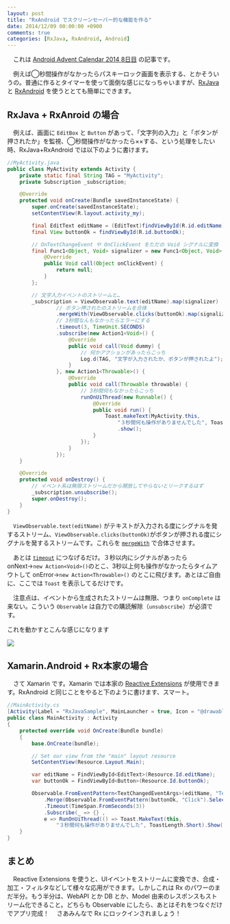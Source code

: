 ```yaml
---
layout: post
title: "RxAndroid でスクリーンセーバー的な機能を作る"
date: 2014/12/09 00:00:00 +0900
comments: true
categories: [RxJava, RxAndroid, Android]
---
```

　これは [Android Advent Calendar 2014 8日目](http://qiita.com/advent-calendar/2014/android) の記事です。

　例えば◯秒間操作がなかったらパスキーロック画面を表示する、とかそういうの。普通に作るとタイマーを使って面倒な感じになっちゃいますが、[RxJava](https://github.com/ReactiveX/RxJava) と [RxAndroid](https://github.com/ReactiveX/RxAndroid) を使うととても簡単にできます。
<!--more-->

## RxJava + RxAnroid の場合

　例えば、画面に ``EditBox`` と ``Button`` があって、「文字列の入力」と「ボタンが押されたか」を監視、◯秒間操作がなかったら××する、という処理をしたい時、RxJava+RxAndroid では以下のように書けます。

```java 
//MyActivity.java
public class MyActivity extends Activity {
    private static final String TAG = "MyActivity";
    private Subscription _subscription;

    @Override
    protected void onCreate(Bundle savedInstanceState) {
        super.onCreate(savedInstanceState);
        setContentView(R.layout.activity_my);

        final EditText editName = (EditText)findViewById(R.id.editName);
        final View buttonOk = findViewById(R.id.buttonOk);

        // OnTextChangeEvent や OnClickEvent をただの Void シグナルに変換
        final Func1<Object, Void> signalizer = new Func1<Object, Void>() {
            @Override
            public Void call(Object onClickEvent) {
                return null;
            }
        };

        // 文字入力イベントのストリームと…
        _subscription = ViewObservable.text(editName).map(signalizer)
                // ボタン押されたのストリームを合体
                .mergeWith(ViewObservable.clicks(buttonOk).map(signalizer))
                // 3秒間なんもなかったらエラーにする
                .timeout(3, TimeUnit.SECONDS)
                .subscribe(new Action1<Void>() {
                    @Override
                    public void call(Void dummy) {
                        // 何かアクションがあったらこっち
                        Log.d(TAG, "文字が入力されたか、ボタンが押されたよ");
                    }
                }, new Action1<Throwable>() {
                    @Override
                    public void call(Throwable throwable) {
                        // 3秒間何もなかったらこっち
                        runOnUiThread(new Runnable() {
                            @Override
                            public void run() {
                                Toast.makeText(MyActivity.this, 
                                    "３秒間何も操作がありませんでした", Toast.LENGTH_SHORT)
                                    .show();
                            }
                        });
                    }
                });
    }

    @Override
    protected void onDestroy() {
        // イベント系は無限ストリームだから開放してやらないとリークするはず
        _subscription.unsubscribe();
        super.onDestroy();
    }
}
```

　``ViewObservable.text(editName)`` がテキストが入力される度にシグナルを発するストリーム、``ViewObservable.clicks(buttonOk)``がボタンが押される度にシグナルを発するストリームです。これらを [``mergeWith``](http://rxmarbles.com/#merge) で合体させます。

　あとは [``timeout``](https://github.com/ReactiveX/RxJava/wiki/Filtering-Observables#timeout) につなげるだけ。３秒以内にシグナルがあったら onNext→``new Action<Void>()``のとこ、3秒以上何も操作がなかったらタイムアウトして onError→``new Action<Throwable>()`` のとこに飛びます。あとはご自由に、ここでは ``Toast`` を表示してるだけです。

　注意点は、イベントから生成されたストリームは無限、つまり ``onComplete`` は来ない。こういう ``Observable`` は自力での購読解除（``unsubscribe``）が必須です。

これを動かすとこんな感じになります

![](https://dl.dropboxusercontent.com/u/264530/qiita/make_screensaver_using_rxjava_01.gif)
## Xamarin.Android + Rx本家の場合

　さて Xamarin です。Xamarin では本家の [Reactive Extensions](https://rx.codeplex.com/) が使用できます。RxAndroid と同じことをやると下のように書けます、スマート。

```csharp
//MainActivity.cs
[Activity(Label = "RxJavaSample", MainLauncher = true, Icon = "@drawable/icon")]
public class MainActivity : Activity
{
    protected override void OnCreate(Bundle bundle)
    {
        base.OnCreate(bundle);

        // Set our view from the "main" layout resource
        SetContentView(Resource.Layout.Main);

        var editName = FindViewById<EditText>(Resource.Id.editName);
        var buttonOk = FindViewById<Button>(Resource.Id.buttonOk);

        Observable.FromEventPattern<TextChangedEventArgs>(editName, "TextChanged").Select(_=>true)
            .Merge(Observable.FromEventPattern(buttonOk, "Click").Select(_=>true))
            .Timeout(TimeSpan.FromSeconds(3))
            .Subscribe(_ => {} , 
            e => RunOnUiThread(() => Toast.MakeText(this, 
                "３秒間何も操作がありませんでした", ToastLength.Short).Show()));
    }
}
```

## まとめ

　Reactive Extensions を使うと、UIイベントをストリームに変換でき、合成・加工・フィルタなどして様々な応用ができます。しかしこれは Rx のパワーのまだ半分。もう半分は、WebAPI とか DB とか、Model 由来のレスポンスもストリーム化できること。どちらも Observable にしたら、あとはそれをつなぐだけでアプリ完成！
　さあみんなで Rx にロックインされましょう！
